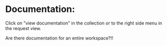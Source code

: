 
# Documentation:
Click on "view documentation" in the collection or to the right side menu in the request view.

Are there documentation for an entire workspace?!!